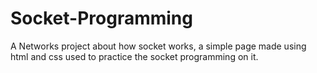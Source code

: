 # Socket-Programming
A Networks project about how socket works, a simple page made using html and css used to practice the socket programming on it.
